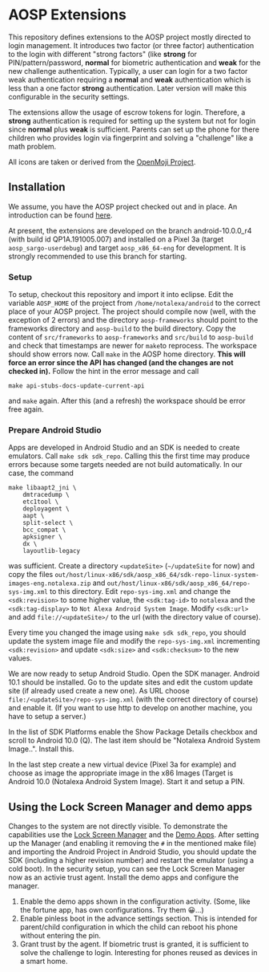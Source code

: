 # AOSP Extensions

This repository defines extensions to the AOSP project mostly directed to login management. It introduces two factor (or three factor) authentication to the login with different "strong factors" (like **strong** for PIN/pattern/password, **normal** for biometric authentication and **weak** for the new challenge authentication. Typically, a user can login for a two factor weak authentication requiring a **normal** and **weak** authentication which is less than a one factor **strong** authentication. Later version will make this configurable in the security settings.

The extensions allow the usage of escrow tokens for login. Therefore, a **strong** authentication is required for setting up the system but not for login since **normal** plus **weak** is sufficient. Parents can set up the phone for there children who provides login via fingerprint and solving a "challenge" like a math problem.

All icons are taken or derived from the [OpenMoji Project](https://openmoji.org).

## Installation

We assume, you have the AOSP project checked out and in place. An introduction can be found [here](https://source.android.com/docs/setup).

At present, the extensions are developed on the branch android-10.0.0_r4 (with build id QP1A.191005.007) and installed on a Pixel 3a (target `aosp_sargo-userdebug`) and target `aosp_x86_64-eng` for development. It is strongly recommended to use this branch for starting.

### Setup

To setup, checkout this repository and import it into eclipse. Edit the variable `AOSP_HOME` of the project from `/home/notalexa/android` to the correct place of your AOSP project. The project should compile now (well, with the exception of 2 errors) and the directory `aosp-frameworks` should point to the frameworks directory and `aosp-build` to the build directory. Copy the content of `src/frameworks` to `aosp-frameworks` and `src/build` to `aosp-build` and check that timestamps are newer for `make`to reprocess. The workspace should show errors now. Call `make` in the AOSP home directory. **This will force an error since the API has changed (and the changes are not checked in).** Follow the hint in the error message and call 

	make api-stubs-docs-update-current-api
	
and `make` again. After this (and a refresh) the workspace should be error free again.
	
### Prepare Android Studio

Apps are developed in Android Studio and an SDK is needed to create emulators. Call `make sdk sdk_repo`. Calling this the first time may produce errors because some targets needed are not build automatically. In our case, the command 

	make libaapt2_jni \
		dmtracedump \
		etc1tool \
		deployagent \
		aapt \
		split-select \
		bcc_compat \
		apksigner \
		dx \
		layoutlib-legacy


was sufficient. Create a directory `<updateSite>` (`~/updateSite` for now) and copy the files `out/host/linux-x86/sdk/aosp_x86_64/sdk-repo-linux-system-images-eng.notalexa.zip` and `out/host/linux-x86/sdk/aosp_x86_64/repo-sys-img.xml` to this directory. Edit `repo-sys-img.xml` and change the `<sdk:revision>` to some higher value, the `<sdk:tag-id>` to `notalexa` and the `<sdk:tag-display>` to `Not Alexa Android System Image`. Modify `<sdk:url>` and add `file://<updateSite>/` to the url (with the directory value of course).

Every time you changed the image using `make sdk sdk_repo`, you should update the system image file and modify the `repo-sys-img.xml` incrementing `<sdk:revision>` and update `<sdk:size>` and `<sdk:checksum>` to the new values.

We are now ready to setup Android Studio. Open the SDK manager. Android 10.1 should be installed. Go to the update sites and edit the custom update site (if already used create a new one). As URL choose `file:/<updateSite>/repo-sys-img.xml` (with the correct directory of course) and enable it. (If you want to use http to develop on another machine, you have to setup a server.)

In the list of SDK Platforms enable the Show Package Details checkbox and scroll to Android 10.0 (Q). The last item should be "Notalexa Android System Image..". Install this.

In the last step create a new virtual device (Pixel 3a for example) and choose as image the appropriate image in the x86 Images (Target is Android 10.0 (Notalexa Android System Image). Start it and setup a PIN.

## Using the Lock Screen Manager and demo apps

Changes to the system are not directly visible. To demonstrate the capabilities use the [Lock Screen Manager](https://github.com/notalexa/aosp_lockscreenmanager#readme) and the [Demo Apps](https://github.com/notalexa/android_demoapps#readme). After setting up the Manager (and enabling it removing the `#` in the mentioned make file) and importing the Android Project in Android Studio, you should update the SDK (including a higher revision number) and restart the emulator (using a cold boot). In the security setup, you can see the Lock Screen Manager now as an activie trust agent. Install the demo apps and configure the manager.

1. Enable the demo apps shown in the configuration activity. (Some, like the fortune app, has own configurations. Try them &#x1f600;...)
1. Enable pinless boot in the advance settings section. This is intended for parent/child configuration in which the child can reboot his phone without entering the pin.
1. Grant trust by the agent. If biometric trust is granted, it is sufficient to solve the challenge to login. Interesting for phones reused as devices in a smart home.
 


